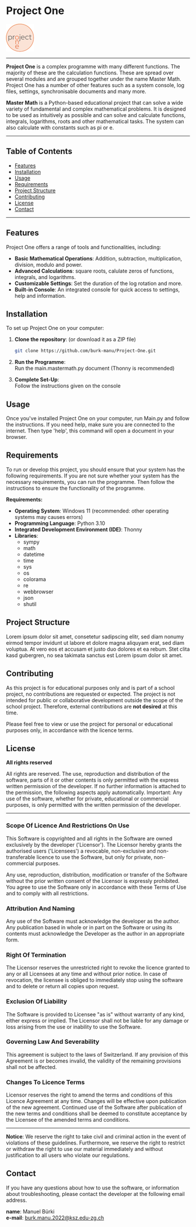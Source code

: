 # Project One

![picture](ProjectOne/appdata/icons/ProjectOneIcon.png)

---

**Project One** is a complex programme with many different functions. The majority of these are the calculation functions. These are spread over several modules and are grouped together under the name Master Math. Project One has a number of other features such as a system console, log files, settings, synchronisable documents and many more.

**Master Math** is a Python-based educational project that can solve a wide variety of fundamental and complex mathematical problems. It is designed to be used as intuitively as possible and can solve and calculate functions, integrals, logarithms, roots and other mathematical tasks. The system can also calculate with constants such as pi or e.

---

## Table of Contents
- [Features](#features)
- [Installation](#installation)
- [Usage](#usage)
- [Requirements](#requirements)
- [Project Structure](#project-structure)
- [Contributing](#contributing)
- [License](#license)
- [Contact](#contact)

---

## Features

Project One offers a range of tools and functionalities, including:
- **Basic Mathematical Operations**: Addition, subtraction, multiplication, division, modulo and power.
- **Advanced Calculations**: square roots, calulate zeros of functions, integrals, and logarithms.
- **Customizable Settings**: Set the duration of the log rotation and more.
- **Built-in Console**: An integrated console for quick access to settings, help and information.

## Installation

To set up Project One on your computer:

1. **Clone the repository**:
   (or download it as a ZIP file)
   ```bash
   git clone https://github.com/burk-manu/Project-One.git

3. **Run the Programme**:  
   Run the main.mastermath.py document (Thonny is recommended)
   
4. **Complete Set-Up**:  
   Follow the instructions given on the console

## Usage
Once you've installed Project One on your computer, run Main.py and follow the instructions.
If you need help, make sure you are connected to the internet.
Then type 'help', this command will open a document in your browser.

## Requirements
To run or develop this project, you should ensure that your system has the following requirements.
If you are not sure whether your system has the necessary requirements, you can run the programme. Then follow the instructions to ensure the functionality of the programme.

**Requirements:**
- **Operating System**: Windows 11 (recommended: other operating systems may causes errors)
- **Programming Language**: Python 3.10
- **Integrated Development Environment (IDE)**: Thonny
- **Libraries**:
  - sympy
  - math
  - datetime
  - time
  - sys
  - os
  - colorama
  - re
  - webbrowser
  - json
  - shutil

## Project Structure
Lorem ipsum dolor sit amet, consetetur sadipscing elitr, sed diam nonumy eirmod tempor invidunt ut labore et dolore magna aliquyam erat, sed diam voluptua. At vero eos et accusam et justo duo dolores et ea rebum. Stet clita kasd gubergren, no sea takimata sanctus est Lorem ipsum dolor sit amet.

## Contributing
As this project is for educational purposes only and is part of a school project, no contributions are requested or expected. The project is not intended for public or collaborative development outside the scope of the school project. Therefore, external contributions are **not desired** at this time.

Please feel free to view or use the project for personal or educational purposes only, in accordance with the licence terms.

## License

**All rights reserved**

All rights are reserved. The use, reproduction and distribution of the software, parts of it or other contents is only permitted with the express written permission of the developer. If no further information is attached to the permission, the following aspects apply automatically.
Important: Any use of the software, whether for private, educational or commercial purposes, is only permitted with the written permission of the developer.

---

### Scope Of Licence And Restrictions On Use

This Software is copyrighted and all rights in the Software are owned exclusively by the developer ('Licensor'). The Licensor hereby grants the authorised users ('Licensees') a revocable, non-exclusive and non-transferable licence to use the Software, but only for private, non-commercial purposes.

Any use, reproduction, distribution, modification or transfer of the Software without the prior written consent of the Licensor is expressly prohibited. You agree to use the Software only in accordance with these Terms of Use and to comply with all restrictions.

### Attribution And Naming

Any use of the Software must acknowledge the developer as the author. Any publication based in whole or in part on the Software or using its contents must acknowledge the Developer as the author in an appropriate form.

### Right Of Termination

The Licensor reserves the unrestricted right to revoke the licence granted to any or all Licensees at any time and without prior notice. In case of revocation, the licensee is obliged to immediately stop using the software and to delete or return all copies upon request.

### Exclusion Of Liability

The Software is provided to Licensee "as is" without warranty of any kind, either express or implied. The Licensor shall not be liable for any damage or loss arising from the use or inability to use the Software.

### Governing Law And Severability

This agreement is subject to the laws of Switzerland. If any provision of this Agreement is or becomes invalid, the validity of the remaining provisions shall not be affected.

### Changes To Licence Terms

Licensor reserves the right to amend the terms and conditions of this Licence Agreement at any time. Changes will be effective upon publication of the new agreement. Continued use of the Software after publication of the new terms and conditions shall be deemed to constitute acceptance by the Licensee of the amended terms and conditions.

---

**Notice**:
We reserve the right to take civil and criminal action in the event of violations of these guidelines. Furthermore, we reserve the right to restrict or withdraw the right to use our material immediately and without justification to all users who violate our regulations.

## Contact
If you have any questions about how to use the software, or information about troubleshooting, please contact the developer at the following email address.

**name**: Manuel Bürki  
**e-mail**: burk.manu.2022@ksz.edu-zg.ch

